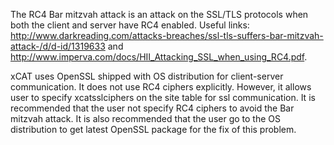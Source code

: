 The RC4 Bar mitzvah attack is an attack on the SSL/TLS protocols when both the client and server have RC4 enabled. Useful links: http://www.darkreading.com/attacks-breaches/ssl-tls-suffers-bar-mitzvah-attack-/d/d-id/1319633 and http://www.imperva.com/docs/HII_Attacking_SSL_when_using_RC4.pdf. 

xCAT uses OpenSSL shipped with OS distribution for client-server communication. It does not use RC4 ciphers explicitly. However, it allows user to specify xcatsslciphers on the site table for ssl communication. It is recommended that the user not specify RC4 ciphers to avoid the Bar mitzvah attack. It is also recommended that the user go to the OS distribution to get latest OpenSSL package for the fix of this problem. 
